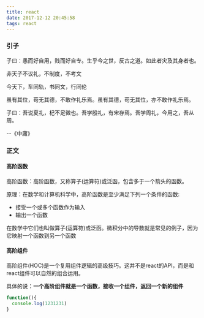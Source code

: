 ```yaml
---
title: react
date: 2017-12-12 20:45:58
tags: react
---
```

### 引子

子曰：愚而好自用，贱而好自专。生乎今之世，反古之道。如此者灾及其身者也。

非天子不议礼，不制度，不考文

今天下，车同轨，书同文，行同伦

虽有其位，苟无其德，不敢作礼乐焉。虽有其德，苟无其位，亦不敢作礼乐焉。

子曰：吾说夏礼，杞不足徵也。吾学殷礼，有宋存焉。吾学周礼，今用之，吾从周。

--《中庸》

### 正文


#### 高阶函数

高阶函数：高阶函数，又称算子(运算符)或泛函，包含多于一个箭头的函数。

原理：在数学和计算机科学中，高阶函数是至少满足下列一个条件的函数:

- 接受一个或多个函数作为输入
- 输出一个函数

在数学中它们也叫做算子(运算符)或泛函。微积分中的导数就是常见的例子，因为它映射一个函数到另一个函数

#### 高阶组件

高阶组件(HOC)是一个复用组件逻辑的高级技巧。这并不是react的API，而是和react组件可以自然的组合运用。

具体的说：**一个高阶组件就是一个函数，接收一个组件，返回一个新的组件**

```js
function(){
  console.log(1231231)
}
```
